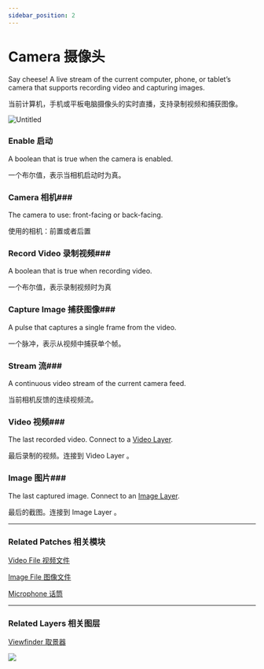 ```yaml
---
sidebar_position: 2
---
```


# Camera 摄像头

Say cheese! A live stream of the current computer, phone, or tablet’s camera that supports recording video and capturing images.

当前计算机，手机或平板电脑摄像头的实时直播，支持录制视频和捕获图像。

![Untitled](https://s3.us-west-2.amazonaws.com/secure.notion-static.com/00ce73b1-31df-43e7-9b3c-e5e5de8925ca/Untitled.png?X-Amz-Algorithm=AWS4-HMAC-SHA256&X-Amz-Content-Sha256=UNSIGNED-PAYLOAD&X-Amz-Credential=AKIAT73L2G45EIPT3X45%2F20220602%2Fus-west-2%2Fs3%2Faws4_request&X-Amz-Date=20220602T165344Z&X-Amz-Expires=86400&X-Amz-Signature=ccc205c1c1bae88ea67ff5b4852aa876c2d673f0fbffd951b203d61e764ed844&X-Amz-SignedHeaders=host&response-content-disposition=filename%20%3D%22Untitled.png%22&x-id=GetObject)

### Enable 启动

A boolean that is true when the camera is enabled.

一个布尔值，表示当相机启动时为真。

### Camera 相机### 

The camera to use: front-facing or back-facing.

使用的相机：前置或者后置

### Record Video 录制视频### 

A boolean that is true when recording video.

一个布尔值，表示录制视频时为真

### Capture Image 捕获图像### 

A pulse that captures a single frame from the video.

一个脉冲，表示从视频中捕获单个帧。

### Stream 流### 

A continuous video stream of the current camera feed.

当前相机反馈的连续视频流。

### Video 视频### 

The last recorded video. Connect to a [Video Layer](https://www.notion.so/Video-Layer-915cdce337764d249dda387ba65eebfd).

最后录制的视频。连接到 Video Layer 。

### Image 图片### 

The last captured image. Connect to an [Image Layer](https://www.notion.so/Image-Layer-d7f13553f3764219a1004bfb8e77150f).

最后的截图。连接到 Image Layer 。

------

### Related Patches 相关模块

[Video File 视频文件](../Layer/Video%20File)

[Image File 图像文件](./../Layer/Image%20File)

[Microphone 话筒](./Microphone.md)

------

### Related Layers 相关图层

[Viewfinder 取景器](./../Layer/Viewfinder.md)

![](https://s3.us-west-2.amazonaws.com/secure.notion-static.com/c06d43e3-8089-4b47-8385-f922d8798c69/Untitled.png?X-Amz-Algorithm=AWS4-HMAC-SHA256&X-Amz-Content-Sha256=UNSIGNED-PAYLOAD&X-Amz-Credential=AKIAT73L2G45EIPT3X45%2F20220602%2Fus-west-2%2Fs3%2Faws4_request&X-Amz-Date=20220602T165352Z&X-Amz-Expires=86400&X-Amz-Signature=6fb7fb72732661238d86a37235b5fba42be8112ea1a07a61a10f5d7a16095530&X-Amz-SignedHeaders=host&response-content-disposition=filename%20%3D%22Untitled.png%22&x-id=GetObject)
